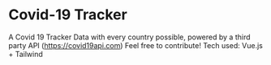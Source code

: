 # Covid-19 Tracker
A Covid 19 Tracker Data with every country possible, powered by a third party API (https://covid19api.com)
Feel free to contribute!
Tech used: Vue.js + Tailwind
